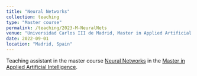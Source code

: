 ```yaml
---
title: "Neural Networks"
collection: teaching
type: "Master course"
permalink: /teaching/2023-M-NeuralNets
venue: "Universidad Carlos III de Madrid, Master in Applied Artificial Intelligence"
date: 2022-09-01
location: "Madrid, Spain"
---
```


Teaching assistant in the master course [Neural Networks](https://aplicaciones.uc3m.es/cpa/generaFicha?est=378&asig=19203&idioma=2) in the [Master in Applied Artificial Intelligence](https://www.uc3m.es/master/applied-artificial-intelligence#curriculum).
